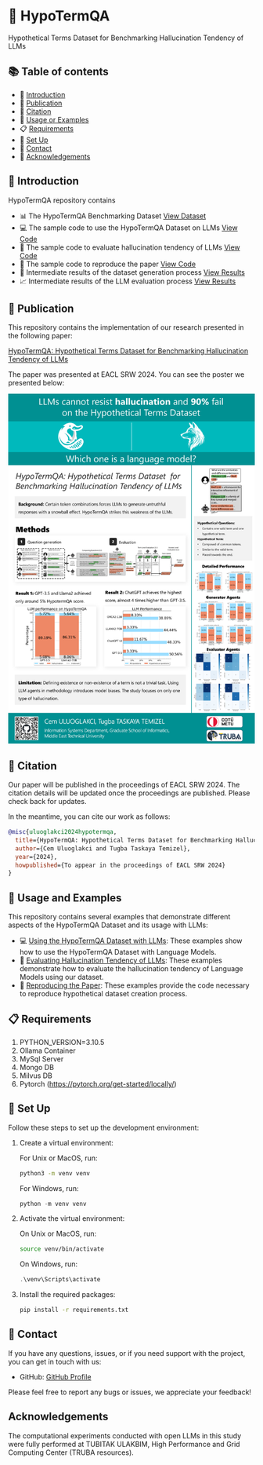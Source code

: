 # 🥶 HypoTermQA

Hypothetical Terms Dataset for Benchmarking Hallucination Tendency of LLMs

## 📚 Table of contents

- 📘 [Introduction](#📘-introduction)
- 📜 [Publication](#📜-publication)
- 📝 [Citation](#📝-citation)
- 🚀 [Usage or Examples](#🚀-usage-or-examples)
- 📋 [Requirements](#📋-requirements)
- 🔧 [Set Up](#🔧-set-up)
- 👋 [Contact](#👋-contact)
- 🙏 [Acknowledgements](#acknowledgements)


## 📘 Introduction

HypoTermQA repository contains 

* 📊 The HypoTermQA Benchmarking Dataset <a href="https://github.com/cemuluoglakci/HypoTermQA/tree/main/HypoTermQA_Dataset" class="button">View Dataset</a> 
* 💻 The sample code to use the HypoTermQA Dataset on LLMs <a href="https://github.com/cemuluoglakci/HypoTermQA/tree/main/sample_prompting" class="button">View Code</a>
* 🧪 The sample code to evaluate hallucination tendency of LLMs <a href="https://github.com/cemuluoglakci/HypoTermQA/tree/main/sample_evaluation" class="button">View Code</a>
* 📜 The sample code to reproduce the paper <a href="https://github.com/cemuluoglakci/HypoTermQA/tree/main/sample_reproduction" class="button">View Code</a>
* 🔄 Intermediate results of the dataset generation process <a href="https://github.com/cemuluoglakci/HypoTermQA/tree/main/data/intermediate" class="button">View Results</a>
* 📈 Intermediate results of the LLM evaluation process <a href="https://github.com/cemuluoglakci/HypoTermQA/tree/main/data/evaluation" class="button">View Results</a>

## 📜 Publication

This repository contains the implementation of our research presented in the following paper:

[HypoTermQA: Hypothetical Terms Dataset for Benchmarking Hallucination Tendency of LLMs](https://arxiv.org/abs/2402.16211)

The paper was presented at EACL SRW 2024. You can see the poster we presented below:

![Poster Image](./images/poster.png)

## 📝 Citation

Our paper will be published in the proceedings of EACL SRW 2024. The citation details will be updated once the proceedings are published. Please check back for updates.

In the meantime, you can cite our work as follows:

```bibtex
@misc{uluoglakci2024hypotermqa,
  title={HypoTermQA: Hypothetical Terms Dataset for Benchmarking Hallucination Tendency of LLMs},
  author={Cem Uluoglakci and Tugba Taskaya Temizel},
  year={2024},
  howpublished={To appear in the proceedings of EACL SRW 2024}
}
```

## 🚀 Usage and Examples

This repository contains several examples that demonstrate different aspects of the HypoTermQA Dataset and its usage with LLMs:

* 💻 [Using the HypoTermQA Dataset with LLMs](https://github.com/cemuluoglakci/HypoTermQA/tree/main/sample_prompting): These examples show how to use the HypoTermQA Dataset with Language Models.
* 🧪 [Evaluating Hallucination Tendency of LLMs](https://github.com/cemuluoglakci/HypoTermQA/tree/main/sample_evaluation): These examples demonstrate how to evaluate the hallucination tendency of Language Models using our dataset.
* 📜 [Reproducing the Paper](https://github.com/cemuluoglakci/HypoTermQA/tree/main/sample_reproduction): These examples provide the code necessary to reproduce hypothetical dataset creation process.


## 📋 Requirements

1. PYTHON_VERSION=3.10.5
2. Ollama Container
3. MySql Server
4. Mongo DB
5. Milvus DB
6. Pytorch (https://pytorch.org/get-started/locally/)

## 🔧 Set Up

Follow these steps to set up the development environment:

1. Create a virtual environment:

    For Unix or MacOS, run:
    ```bash
    python3 -m venv venv
    ```

    For Windows, run:
    ```powershell
    python -m venv venv
    ```

2. Activate the virtual environment:

    On Unix or MacOS, run:
    ```bash
    source venv/bin/activate
    ```

    On Windows, run:
    ```powershell
    .\venv\Scripts\activate
    ```

3. Install the required packages:

    ```bash
    pip install -r requirements.txt
    ```


## 👋 Contact

If you have any questions, issues, or if you need support with the project, you can get in touch with us:

* GitHub: [GitHub Profile](https://github.com/cemuluoglakci)


Please feel free to report any bugs or issues, we appreciate your feedback!

## Acknowledgements

The computational experiments conducted with open LLMs in this study were fully performed at TUBITAK ULAKBIM, High Performance and Grid Computing Center (TRUBA resources).